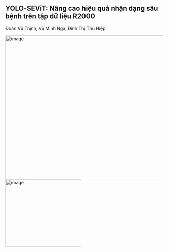## YOLO-SEViT: Nâng cao hiệu quả nhận dạng sâu bệnh trên tập dữ liệu R2000

Đoàn Vũ Thịnh, Vũ Minh Nga, Đinh Thị Thu Hiệp

<img width="979" height="457" alt="image" src="https://github.com/user-attachments/assets/a01e7be5-548e-4fa2-92cc-dbdd3b43986f" />

<img width="242" height="214" alt="image" src="https://github.com/user-attachments/assets/618789f5-9cd4-4ff1-8ec0-07ea02d4176c" />
